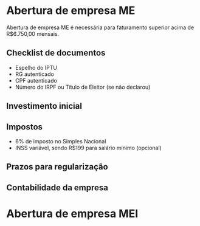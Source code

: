 # Abertura de empresa ME

Abertura de empresa ME é necessária para faturamento superior acima de R$6.750,00 mensais.

## Checklist de documentos

- Espelho do IPTU
- RG autenticado
- CPF autenticado
- Número do IRPF ou Título de Eleitor (se não declarou)

## Investimento inicial

## Impostos 

- 6% de imposto no Simples Nacional
- INSS variável, sendo R$199 para salário mínimo (opcional)

## Prazos para regularização

## Contabilidade da empresa

# Abertura de empresa MEI
